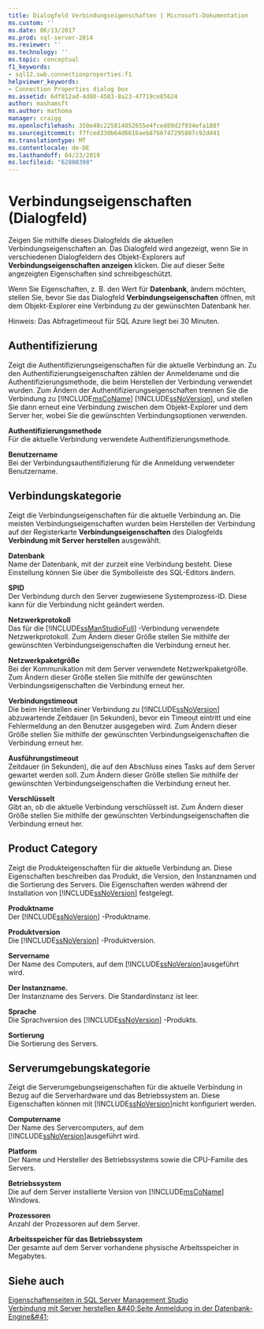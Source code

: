 ```yaml
---
title: Dialogfeld Verbindungseigenschaften | Microsoft-Dokumentation
ms.custom: ''
ms.date: 06/13/2017
ms.prod: sql-server-2014
ms.reviewer: ''
ms.technology: ''
ms.topic: conceptual
f1_keywords:
- sql12.swb.connectionproperties.f1
helpviewer_keywords:
- Connection Properties dialog box
ms.assetid: 6df812ad-4d80-4503-8a23-47719ce85624
author: mashamsft
ms.author: mathoma
manager: craigg
ms.openlocfilehash: 350e48c225814052655e4fced89d2f934efa188f
ms.sourcegitcommit: f7fced330b64d6616aeb8766747295807c92dd41
ms.translationtype: MT
ms.contentlocale: de-DE
ms.lasthandoff: 04/23/2019
ms.locfileid: "62808398"
---
```

# <a name="connection-properties-dialog-box"></a>Verbindungseigenschaften (Dialogfeld)
  Zeigen Sie mithilfe dieses Dialogfelds die aktuellen Verbindungseigenschaften an. Das Dialogfeld wird angezeigt, wenn Sie in verschiedenen Dialogfeldern des Objekt-Explorers auf **Verbindungseigenschaften anzeigen** klicken. Die auf dieser Seite angezeigten Eigenschaften sind schreibgeschützt.  
  
 Wenn Sie Eigenschaften, z. B. den Wert für **Datenbank**, ändern möchten, stellen Sie, bevor Sie das Dialogfeld **Verbindungseigenschaften** öffnen, mit dem Objekt-Explorer eine Verbindung zu der gewünschten Datenbank her.  
  
 Hinweis: Das Abfragetimeout für SQL Azure liegt bei 30 Minuten.  
  
## <a name="authentication"></a>Authentifizierung  
 Zeigt die Authentifizierungseigenschaften für die aktuelle Verbindung an. Zu den Authentifizierungseigenschaften zählen der Anmeldename und die Authentifizierungsmethode, die beim Herstellen der Verbindung verwendet wurden. Zum Ändern der Authentifizierungseigenschaften trennen Sie die Verbindung zu [!INCLUDE[msCoName](../includes/msconame-md.md)] [!INCLUDE[ssNoVersion](../includes/ssnoversion-md.md)], und stellen Sie dann erneut eine Verbindung zwischen dem Objekt-Explorer und dem Server her, wobei Sie die gewünschten Verbindungsoptionen verwenden.  
  
 **Authentifizierungsmethode**  
 Für die aktuelle Verbindung verwendete Authentifizierungsmethode.  
  
 **Benutzername**  
 Bei der Verbindungsauthentifizierung für die Anmeldung verwendeter Benutzername.  
  
## <a name="connection-category"></a>Verbindungskategorie  
 Zeigt die Verbindungseigenschaften für die aktuelle Verbindung an. Die meisten Verbindungseigenschaften wurden beim Herstellen der Verbindung auf der Registerkarte **Verbindungseigenschaften** des Dialogfelds **Verbindung mit Server herstellen** ausgewählt.  
  
 **Datenbank**  
 Name der Datenbank, mit der zurzeit eine Verbindung besteht. Diese Einstellung können Sie über die Symbolleiste des SQL-Editors ändern.  
  
 **SPID**  
 Der Verbindung durch den Server zugewiesene Systemprozess-ID. Diese kann für die Verbindung nicht geändert werden.  
  
 **Netzwerkprotokoll**  
 Das für die [!INCLUDE[ssManStudioFull](../includes/ssmanstudiofull-md.md)] -Verbindung verwendete Netzwerkprotokoll. Zum Ändern dieser Größe stellen Sie mithilfe der gewünschten Verbindungseigenschaften die Verbindung erneut her.  
  
 **Netzwerkpaketgröße**  
 Bei der Kommunikation mit dem Server verwendete Netzwerkpaketgröße. Zum Ändern dieser Größe stellen Sie mithilfe der gewünschten Verbindungseigenschaften die Verbindung erneut her.  
  
 **Verbindungstimeout**  
 Die beim Herstellen einer Verbindung zu [!INCLUDE[ssNoVersion](../includes/ssnoversion-md.md)] abzuwartende Zeitdauer (in Sekunden), bevor ein Timeout eintritt und eine Fehlermeldung an den Benutzer ausgegeben wird. Zum Ändern dieser Größe stellen Sie mithilfe der gewünschten Verbindungseigenschaften die Verbindung erneut her.  
  
 **Ausführungstimeout**  
 Zeitdauer (in Sekunden), die auf den Abschluss eines Tasks auf dem Server gewartet werden soll. Zum Ändern dieser Größe stellen Sie mithilfe der gewünschten Verbindungseigenschaften die Verbindung erneut her.  
  
 **Verschlüsselt**  
 Gibt an, ob die aktuelle Verbindung verschlüsselt ist. Zum Ändern dieser Größe stellen Sie mithilfe der gewünschten Verbindungseigenschaften die Verbindung erneut her.  
  
## <a name="product-category"></a>Product Category  
 Zeigt die Produkteigenschaften für die aktuelle Verbindung an. Diese Eigenschaften beschreiben das Produkt, die Version, den Instanznamen und die Sortierung des Servers. Die Eigenschaften werden während der Installation von [!INCLUDE[ssNoVersion](../includes/ssnoversion-md.md)] festgelegt.  
  
 **Produktname**  
 Der [!INCLUDE[ssNoVersion](../includes/ssnoversion-md.md)] -Produktname.  
  
 **Produktversion**  
 Die [!INCLUDE[ssNoVersion](../includes/ssnoversion-md.md)] -Produktversion.  
  
 **Servername**  
 Der Name des Computers, auf dem [!INCLUDE[ssNoVersion](../includes/ssnoversion-md.md)]ausgeführt wird.  
  
 **Der Instanzname.**  
 Der Instanzname des Servers. Die Standardinstanz ist leer.  
  
 **Sprache**  
 Die Sprachversion des [!INCLUDE[ssNoVersion](../includes/ssnoversion-md.md)] -Produkts.  
  
 **Sortierung**  
 Die Sortierung des Servers.  
  
## <a name="server-environment-category"></a>Serverumgebungskategorie  
 Zeigt die Serverumgebungseigenschaften für die aktuelle Verbindung in Bezug auf die Serverhardware und das Betriebssystem an. Diese Eigenschaften können mit [!INCLUDE[ssNoVersion](../includes/ssnoversion-md.md)]nicht konfiguriert werden.  
  
 **Computername**  
 Der Name des Servercomputers, auf dem [!INCLUDE[ssNoVersion](../includes/ssnoversion-md.md)]ausgeführt wird.  
  
 **Platform**  
 Der Name und Hersteller des Betriebssystems sowie die CPU-Familie des Servers.  
  
 **Betriebssystem**  
 Die auf dem Server installierte Version von [!INCLUDE[msCoName](../includes/msconame-md.md)] Windows.  
  
 **Prozessoren**  
 Anzahl der Prozessoren auf dem Server.  
  
 **Arbeitsspeicher für das Betriebssystem**  
 Der gesamte auf dem Server vorhandene physische Arbeitsspeicher in Megabytes.  
  
## <a name="see-also"></a>Siehe auch  
 [Eigenschaftenseiten in SQL Server Management Studio](../ssms/property-pages-in-sql-server-management-studio.md)   
 [Verbindung mit Server herstellen &amp;#40;Seite Anmeldung in der Datenbank-Engine&amp;#41;](../ssms/f1-help/connect-to-server-login-page-database-engine.md)  
  
  
